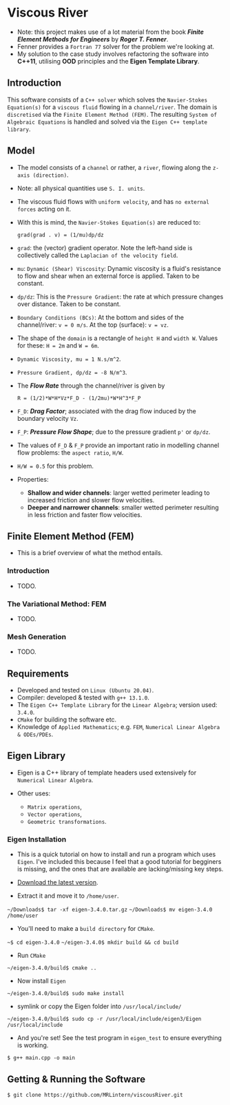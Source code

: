 # Viscous River

* Note: this project makes use of a lot material from the book ___Finite Element Methods for Engineers___ by ___Roger T. Fenner___.
* Fenner provides a `Fortran 77` solver for the problem we're looking at.
* My solution to the case study involves refactoring the software into __C++11__, utilising __OOD__ principles and the __Eigen Template Library__. 

## Introduction

This software consists of a `C++ solver` which solves the `Navier-Stokes Equation(s)` for a `viscous fluid` flowing in a `channel/river`.
The domain is `discretised` via the `Finite Element Method (FEM)`. The resulting `System of Algebraic Equations` is handled and solved via the `Eigen C++ template library`.

## Model

* The model consists of a `channel` or rather, a `river`, flowing along the `z-axis (direction)`.
* Note: all physical quantities use `S. I. units`.
* The viscous fluid flows with `uniform velocity`, and has `no external forces` acting on it.
* With this is mind, the `Navier-Stokes Equation(s)` are reduced to:

	`grad(grad . v) = (1/mu)dp/dz`

* `grad`: the (vector) gradient operator. Note the left-hand side is collectively called the `Laplacian of the velocity field`.

* `mu`: `Dynamic (Shear) Viscosity`: Dynamic viscosity is a fluid's resistance to flow and shear when an external force is applied. Taken to be constant.

* `dp/dz`: This is the `Pressure Gradient`: the rate at which pressure changes over distance. Taken to be constant.

* `Boundary Conditions (BCs)`: At the bottom and sides of the channel/river: `v = 0 m/s`. At the top (surface): `v = vz`.

* The shape of the `domain` is a rectangle of `height H` and `width W`. Values for these: `H = 2m` and `W = 6m`.
* `Dynamic Viscosity, mu = 1 N.s/m^2`.
* `Pressure Gradient, dp/dz = -8 N/m^3`.
* The ___Flow Rate___ through the channel/river is given by 

	`R = (1/2)*W*H*Vz*F_D - (1/2mu)*W*H^3*F_P`

* `F_D`: ___Drag Factor___; associated with the drag flow induced by the boundary velocity `Vz`.
* `F_P`: ___Pressure Flow Shape___; due to the pressure gradient `p'` or `dp/dz`. 
* The values of `F_D` & `F_P` provide an important ratio in modelling channel flow problems: the `aspect ratio`, `H/W`.
* `H/W = 0.5` for this problem.
* Properties:

	- __Shallow and wider channels__: larger wetted perimeter leading to increased friction and slower flow velocities.
	- __Deeper and narrower channels__: smaller wetted perimeter resulting in less friction and faster flow velocities.

## Finite Element Method (FEM)

* This is a brief overview of what the method entails.

### Introduction

* TODO.

### The Variational Method: FEM

* TODO.

### Mesh Generation

* TODO.

## Requirements

* Developed and tested on `Linux (Ubuntu 20.04)`.
* Compiler: developed & tested with `g++ 13.1.0`.
* The `Eigen C++ Template Library` for the `Linear Algebra`; version used: `3.4.0`.
* `CMake` for building the software etc.
* Knowledge of `Applied Mathematics`; e.g. `FEM`, `Numerical Linear Algebra & ODEs/PDEs`.

## Eigen Library

* Eigen is a C++ library of template headers used extensively for `Numerical Linear Algebra`.

* Other uses:

	- `Matrix operations`,
	- `Vector operations`,
	- `Geometric transformations`.

### Eigen Installation

* This is a quick tutorial on how to install and run a program which uses `Eigen`. I've included this because I feel that a good tutorial for begginers is missing, and the ones that are available are lacking/missing key steps.

* [Download the latest version](http://eigen.tuxfamily.org/index.php?title=Main_Page#Download).
* Extract it and move it to `/home/user`.

`~/Downloads$ tar -xf eigen-3.4.0.tar.gz`
`~/Downloads$ mv eigen-3.4.0 /home/user`

* You'll need to make a `build directory` for `CMake`. 

`~$ cd eigen-3.4.0`
`~/eigen-3.4.0$ mkdir build && cd build`

* Run `CMake`

`~/eigen-3.4.0/build$ cmake ..`

* Now install `Eigen`

`~/eigen-3.4.0/build$ sudo make install`

* symlink or copy the Eigen folder into `/usr/local/include/`

`~/eigen-3.4.0/build$ sudo cp -r /usr/local/include/eigen3/Eigen /usr/local/include`

* And you're set! See the test program in `eigen_test` to ensure everything is working.

`$ g++ main.cpp -o main`


## Getting & Running the Software

`$ git clone https://github.com/MRLintern/viscousRiver.git`
